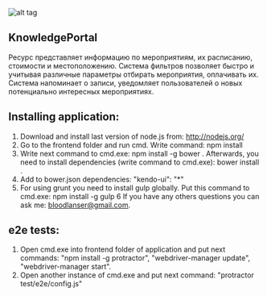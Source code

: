 ![alt tag](http://cs628521.vk.me/v628521723/38e40/GKB5HQtqaSk.jpg)

## KnowledgePortal
Ресурс представляет информацию по мероприятиям, их расписанию, стоимости и местоположению. Система фильтров позволяет быстро и учитывая различные параметры отбирать мероприятия, оплачивать их. Система напоминает о записи, уведомляет пользователей о новых потенциально интересных мероприятиях.

## Installing application:
  1. Download and install last version of node.js from: http://nodejs.org/
  2. Go to the frontend folder and run cmd. Write command: npm install
  3. Write next command to cmd.exe: npm install -g bower . Afterwards, you need to install dependencies (write command to cmd.exe): bower install .
  4. Add to bower.json dependencies: "kendo-ui": "*"
  5. For using grunt you need to install gulp globally. Put this command to cmd.exe: npm install -g gulp
  6 If you have any others questions you can ask me: bloodlanser@gmail.com.


## e2e tests:
  1. Open cmd.exe into frontend folder of application and put next commands: "npm install -g protractor", "webdriver-manager update", "webdriver-manager start".
  2. Open another instance of cmd.exe and put next command: "protractor test/e2e/config.js"
